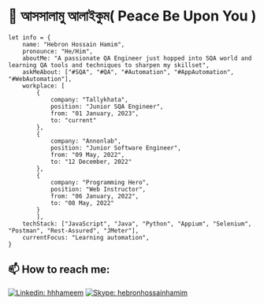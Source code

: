 # 👋 আসসালামু আলাইকুম( Peace Be Upon You )

```
let info = {
    name: "Hebron Hossain Hamim",
    pronounce: "He/Him",
    aboutMe: "A passionate QA Engineer just hopped into SQA world and learning QA tools and techniques to sharpen my skillset",
    askMeAbout: ["#SQA", "#QA", "#Automation", "#AppAutomation", "#WebAutomation"],
    workplace: [
        {
            company: "Tallykhata",
            position: "Junior SQA Engineer",
            from: "01 January, 2023",
            to: "current"
        },
        {
            company: "Annonlab",
            position: "Junior Software Engineer",
            from: "09 May, 2022",
            to: "12 December, 2022"
        },
        {
            company: "Programming Hero",
            position: "Web Instructor",
            from: "06 January, 2022",
            to: "08 May, 2022"
        }
        ],
    techStack: ["JavaScript", "Java", "Python", "Appium", "Selenium", "Postman", "Rest-Assured", "JMeter"],
    currentFocus: "Learning automation",
}
```

## 📫 How to reach me:

[![Linkedin: hhhameem](https://img.shields.io/badge/-hhhameem-blue?style=flat-square&logo=Linkedin&logoColor=white&link=https://www.linkedin.com/in/hhhameem/)](https://www.linkedin.com/in/hhhameem/)
[![Skype: hebronhossainhamim](https://img.shields.io/badge/-hebronhossainhamim-white?style=flat-square&logo=Skype&logoColor=blue&https://join.skype.com/invite/xqDtFGqE4yTy)](https://join.skype.com/invite/xqDtFGqE4yTy)

<!--
**hhhameem/hhhameem** is a ✨ _special_ ✨ repository because its `README.md` (this file) appears on your GitHub profile.

Here are some ideas to get you started:

- 🔭 I’m currently working on ...
- 🌱 I’m currently learning ...
- 👯 I’m looking to collaborate on ...
- 🤔 I’m looking for help with ...
- 💬 Ask me about ...
- 📫 How to reach me: ...
- 😄 Pronouns: ...
- ⚡ Fun fact: ...
-->
